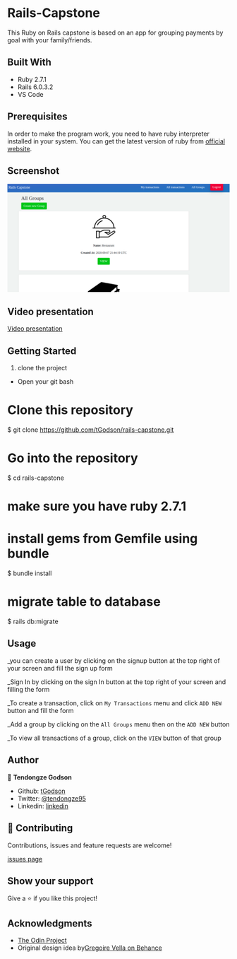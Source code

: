 # Rails-Capstone

This Ruby on Rails capstone is based on an app for grouping payments by goal with your family/friends.

## Built With

- Ruby 2.7.1
- Rails 6.0.3.2
- VS Code


## Prerequisites
In order to make the program work, you need to have ruby interpreter installed in your system. You can get the latest version of ruby from [official website](https://www.ruby-lang.org/en/downloads/).

## Screenshot

![Screenshot](app_screenshot.png)

## Video presentation

[Video presentation](https://www.loom.com/share/680758ba1eb64b9aa93180930152cc99)

## Getting Started 

1. clone the project

- Open your git bash

# Clone this repository
$ git clone https://github.com/tGodson/rails-capstone.git

# Go into the repository
$ cd rails-capstone

# make sure you have ruby 2.7.1
# install gems from Gemfile using bundle
$ bundle install

# migrate table to database

$ rails db:migrate

## Usage

_you can create a user by clicking on the signup button at the top right of your screen and fill the sign up form

_Sign In by clicking on the sign In button at the top right of your screen and filling the form

_To create a transaction, click on `My Transactions` menu and click `ADD NEW` button and fill the form

_Add  a group by clicking on the `All Groups` menu then on the `ADD NEW` button

_To view all transactions of a group, click on the `VIEW` button of that group

## Author

👤 **Tendongze Godson**
- Github: [tGodson](https://github.com/tGodson)
- Twitter: [@tendongze95](https://twitter.com/tendongze95)
- Linkedin: [linkedin](https://www.linkedin.com/in/tendongzegodson)

## 🤝 Contributing

Contributions, issues and feature requests are welcome!

[issues page](https://github.com/tGodson/rails-capstone/issues)

## Show your support

Give a ⭐️ if you like this project!

## Acknowledgments
 
- [The Odin Project](https://www.theodinproject.com/)
-  Original design idea by[Gregoire Vella on Behance](https://www.behance.net/gregoirevella)